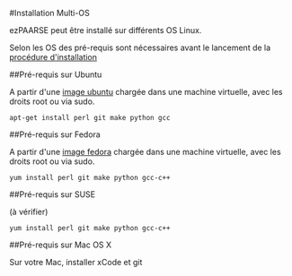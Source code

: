 #Installation Multi-OS

ezPAARSE peut être installé sur différents OS Linux.

Selon les OS des pré-requis sont nécessaires avant le lancement de la [procédure d'installation](https://github.com/ezpaarse-project/ezpaarse/blob/master/doc/quickstart.md)

##Pré-requis sur Ubuntu

A partir d'une [image ubuntu](http://www.ubuntu.com/download) chargée dans une machine virtuelle, avec les droits root ou via sudo.

```
apt-get install perl git make python gcc
```

##Pré-requis sur Fedora

A partir d'une [image fedora](http://fedoraproject.org/get-fedora) chargée dans une machine virtuelle, avec les droits root ou via sudo.

```
yum install perl git make python gcc-c++
```

##Pré-requis sur SUSE
 
 (à vérifier)
```
yum install perl git make python gcc-c++
```

##Pré-requis sur Mac OS X

Sur votre Mac, installer xCode et git
